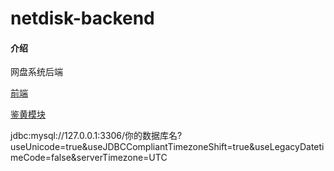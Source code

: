 # netdisk-backend

#### 介绍
网盘系统后端

[前端](https://gitee.com/hanaue/netdisk-frontend)

[鉴黄模块](https://gitee.com/hanaue/netdisk-backend-nsfw-check)

jdbc:mysql://127.0.0.1:3306/你的数据库名?useUnicode=true&useJDBCCompliantTimezoneShift=true&useLegacyDatetimeCode=false&serverTimezone=UTC


